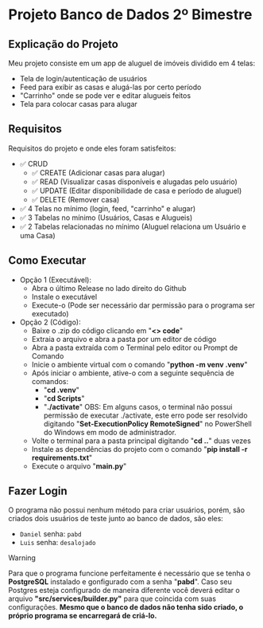 # Projeto Banco de Dados 2º Bimestre
## Explicação do Projeto
Meu projeto consiste em um app de aluguel de imóveis dividido em 4 telas:
- Tela de login/autenticação de usuários
- Feed para exibir as casas e alugá-las por certo período
- "Carrinho" onde se pode ver e editar alugueis feitos
- Tela para colocar casas para alugar

## Requisitos
Requisitos do projeto e onde eles foram satisfeitos:
- :white_check_mark: CRUD
  - :white_check_mark: CREATE (Adicionar casas para alugar)
  - :white_check_mark: READ (Visualizar casas disponíveis e alugadas pelo usuário)
  - :white_check_mark: UPDATE (Editar disponibilidade de casa e período de aluguel)
  - :white_check_mark: DELETE (Remover casa)
- :white_check_mark: 4 Telas no mínimo (login, feed, "carrinho" e alugar)
- :white_check_mark: 3 Tabelas no mínimo (Usuários, Casas e Alugueis)
- :white_check_mark: 2 Tabelas relacionadas no mínimo (Aluguel relaciona um Usuário e uma Casa)

## Como Executar
- Opção 1 (Executável):
  - Abra o último Release no lado direito do Github
  - Instale o executável
  - Execute-o (Pode ser necessário dar permissão para o programa ser executado)
- Opção 2 (Código):
  - Baixe o .zip do código clicando em "**<> code**"
  - Extraia o arquivo e abra a pasta por um editor de código
  - Abra a pasta extraída com o Terminal pelo editor ou Prompt de Comando
  - Inicie o ambiente virtual com o comando "**python -m venv .venv**"
  - Após iniciar o ambiente, ative-o com a seguinte sequência de comandos:
    - "**cd .venv**"
    - "**cd Scripts**"
    - "**./activate**"
    OBS: Em alguns casos, o terminal não possui permissão de executar ./activate, este erro pode ser resolvido digitando "**Set-ExecutionPolicy RemoteSigned**" no PowerShell do Windows em modo de administrador.
  - Volte o terminal para a pasta principal digitando "**cd ..**" duas vezes
  - Instale as dependências do projeto com o comando "**pip install -r requirements.txt**"
  - Execute o arquivo "**main.py**"

## Fazer Login
O programa não possui nenhum método para criar usuários, porém, são criados dois usuários de teste junto ao banco de dados, são eles:
- `Daniel` senha: `pabd`
- `Luis` senha: `desalojado`

> [!WARNING]  
> Para que o programa funcione perfeitamente é necessário que se tenha o **PostgreSQL** instalado e gonfigurado com a senha "**pabd**". Caso seu Postgres esteja configurado de maneira diferente você deverá editar o arquivo **"src/services/builder.py"** para que coincida com suas configurações. **Mesmo que o banco de dados não tenha sido criado, o próprio programa se encarregará de criá-lo.**